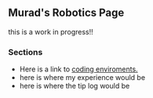 ## Murad's Robotics Page
this is a work in progress!!
### Sections
* Here is a link to [ coding enviroments. ](/Murad-s-Page/roboticsPages/enviroments )
* here is where my experience would be
* here is where the tip log would be
